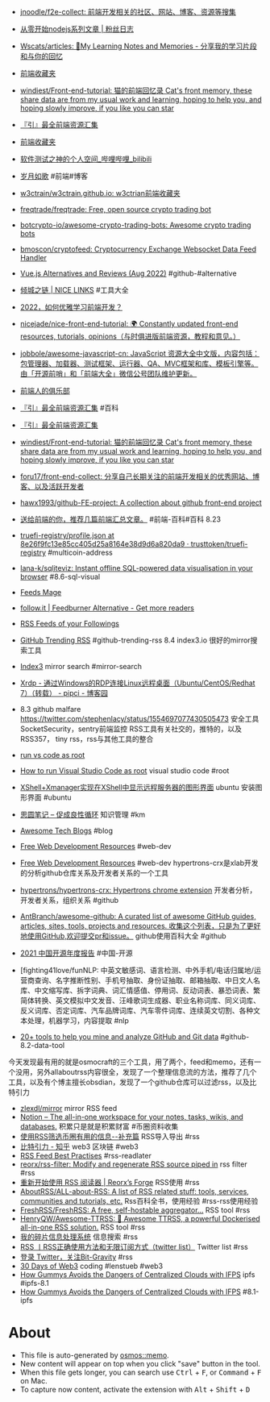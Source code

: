- [jnoodle/f2e-collect: 前端开发相关的社区、网站、博客、资源等搜集](https://github.com/jnoodle/f2e-collect)
- [从零开始nodejs系列文章 | 粉丝日志](http://blog.fens.me/series-nodejs/)
- [Wscats/articles: 🔖My Learning Notes and Memories - 分享我的学习片段和与你的回忆](https://github.com/Wscats/articles)
- [前端收藏夹](http://w3ctrain.github.io/)
- [windiest/Front-end-tutorial: 猫的前端回忆录 Cat's front memory, these share data are from my usual work and learning, hoping to help you, and hoping slowly improve, if you like you can star](https://github.com/windiest/Front-end-tutorial)
- [『引』最全前端资源汇集](https://www.jeffjade.com/2016/03/30/104-front-end-tutorial/)
- [前端收藏夹](http://w3ctrain.github.io/)
- [软件测试之神的个人空间_哔哩哔哩_bilibili](https://space.bilibili.com/1084568252/)
- [岁月如歌](https://lifesinger.wordpress.com/) #前端#博客
- [w3ctrain/w3ctrain.github.io: w3ctrian前端收藏夹](https://github.com/w3ctrain/w3ctrain.github.io)
- [freqtrade/freqtrade: Free, open source crypto trading bot](https://github.com/freqtrade/freqtrade)
- [botcrypto-io/awesome-crypto-trading-bots: Awesome crypto trading bots](https://github.com/botcrypto-io/awesome-crypto-trading-bots)
- [bmoscon/cryptofeed: Cryptocurrency Exchange Websocket Data Feed Handler](https://github.com/bmoscon/cryptofeed)
- [Vue.js Alternatives and Reviews (Aug 2022)](https://www.libhunt.com/r/vue) #github-#alternative
- [倾城之链 | NICE LINKS](https://nicelinks.site/) #工具大全
- [2022，如何优雅学习前端开发？](https://www.jeffjade.com/2022/07/31/245-2022-how-to-learn-front-end-development-elegantly/)
- [nicejade/nice-front-end-tutorial: 🌍  Constantly updated front-end resources, tutorials, opinions（与时俱进版前端资源，教程和意见。）](https://github.com/nicejade/nice-front-end-tutorial)
- [jobbole/awesome-javascript-cn: JavaScript 资源大全中文版，内容包括：包管理器、加载器、测试框架、运行器、QA、MVC框架和库、模板引擎等。由「开源前哨」和「前端大全」微信公号团队维护更新。](https://github.com/jobbole/awesome-javascript-cn)
- [前端人的俱乐部](http://f2er.club/)
- [『引』最全前端资源汇集](https://www.jeffjade.com/2016/03/30/104-front-end-tutorial/) #百科
- [『引』最全前端资源汇集](https://www.jeffjade.com/2016/03/30/104-front-end-tutorial/)
- [windiest/Front-end-tutorial: 猫的前端回忆录 Cat's front memory, these share data are from my usual work and learning, hoping to help you, and hoping slowly improve, if you like you can star](https://github.com/windiest/Front-end-tutorial)
- [foru17/front-end-collect: 分享自己长期关注的前端开发相关的优秀网站、博客、以及活跃开发者](https://github.com/foru17/front-end-collect)
- [hawx1993/github-FE-project: A collection about github front-end project](https://github.com/hawx1993/github-FE-project)
- [送给前端的你，推荐几篇前端汇总文章。](https://zhuanlan.zhihu.com/p/22229868?utm_id=0) #前端-百科#百科  8.23
- [truefi-registry/profile.json at 8e26f9fc13e85cc405d25a8164e38d9d6a820da9 · trusttoken/truefi-registry](https://github.com/trusttoken/truefi-registry/blob/8e26f9fc13e85cc405d25a8164e38d9d6a820da9/profiles/mainnet/multicoin/profile.json) #multicoin-address
- [lana-k/sqliteviz: Instant offline SQL-powered data visualisation in your browser](https://github.com/lana-k/sqliteviz) #8.6-sql-visual
- [Feeds Mage](https://www.feedsmage.com/)
- [follow.it | Feedburner Alternative - Get more readers](https://follow.it/intro)
- [RSS Feeds of your Followings](https://opml.glitch.me/login/twitter/return?oauth_token=tzy73AAAAAAAjJ0vAAABgmhi3iM&oauth_verifier=ordfXGDeC0TkFpr1Cdwd3HxvuPYeIKox)
- [GitHub Trending RSS](https://mshibanami.github.io/GitHubTrendingRSS/) #github-trending-rss
8.4   index3.io  很好的mirror搜索工具

- [Index3](https://index3.io/) mirror search #mirror-search
- [Xrdp - 通过Windows的RDP连接Linux远程桌面（Ubuntu/CentOS/Redhat 7）（转载） - pipci - 博客园](https://www.cnblogs.com/pipci/p/10076151.html)
- 8.3  github malfare  https://twitter.com/stephenlacy/status/1554697077430505473
安全工具SocketSecurity，sentry前端监控
RSS工具有关社交的，推特的，以及RSS357， tiny rss，rss与其他工具的整合
- [run vs code as root](https://askubuntu.com/questions/1264427/run-vs-code-as-root)
- [How to run Visual Studio Code as root](https://askubuntu.com/questions/803343/how-to-run-visual-studio-code-as-root)  visual studio code #root
- [XShell+Xmanager实现在XShell中显示远程服务器的图形界面](https://www.icode9.com/content-3-1021482.html) ubuntu  安装图形界面 #ubuntu
- [思圆笔记 – 促成良性循环](https://hintsnet.com/pimgeek/) 知识管理 #km
- [Awesome Tech Blogs](https://tech-blogs.dev/) #blog
- [Free Web Development Resources](https://web-dev-resources.com/#/) #web-dev
- [Free Web Development Resources](https://web-dev-resources.com/#/) #web-dev
hypertrons-crx是xlab开发的分析github仓库关系及开发者关系的一个工具
- [hypertrons/hypertrons-crx: Hypertrons chrome extension](https://github.com/hypertrons/hypertrons-crx) 开发者分析，开发者关系，组织关系 #github
- [AntBranch/awesome-github: A curated list of awesome GitHub guides, articles, sites, tools, projects and resources.  收集这个列表，只是为了更好地使用GitHub,欢迎提交pr和issue。](https://github.com/AntBranch/awesome-github) github使用百科大全 #github
- [2021 中国开源年度报告](https://kaiyuanshe.cn/document/china-os-report-2021/) #中国-开源
- [fighting41love/funNLP: 中英文敏感词、语言检测、中外手机/电话归属地/运营商查询、名字推断性别、手机号抽取、身份证抽取、邮箱抽取、中日文人名库、中文缩写库、拆字词典、词汇情感值、停用词、反动词表、暴恐词表、繁简体转换、英文模拟中文发音、汪峰歌词生成器、职业名称词库、同义词库、反义词库、否定词库、汽车品牌词库、汽车零件词库、连续英文切割、各种文本处理，机器学习，内容提取 #nlp
- [20+ tools to help you mine and analyze GitHub and Git data](https://livablesoftware.com/tools-mine-analyze-github-git-software-data/) #github-8.2-data-tool

今天发现最有用的就是osmocraft的三个工具，用了两个，feed和memo，还有一个没用，另外allaboutrss内容很全，发现了一个整理信息流的方法，推荐了几个工具，以及有个博主擅长obsdian，发现了一个github仓库可以过滤rss，以及比特引力
- [zlexdl/mirror](https://github.com/zlexdl/mirror) mirror RSS feed
- [Notion – The all-in-one workspace for your notes, tasks, wikis, and databases.](https://zlexdl.notion.site/zlexdl/f4aa875aa7be4ccca3918a783c499959) 积累只是就是积累财富 #币圈资料收集
- [使用RSS筛选币圈有用的信息--补充篇](https://mirror.xyz/zlexdl.eth/7vAc_B_I8WdJ6Eiyp4nWgGX2lMtPKCifUI3wPEM0rTM) RSS导入导出 #rss
- [比特引力 - 知乎](https://www.zhihu.com/people/ai-qi-pei-ai-sheng-huo/posts) web3 区块链 #web3
- [RSS Feed Best Practises](https://kevincox.ca/2022/05/06/rss-feed-best-practices/) #rss-readlater
- [reorx/rss-filter: Modify and regenerate RSS source piped in](https://github.com/reorx/rss-filter/tree/master/rss-filter-cfworkers) rss filter #rss
- [重新开始使用 RSS 阅读器 | Reorx’s Forge](https://reorx.com/blog/reinitiate-rss-reader/) RSS使用 #rss
- [AboutRSS/ALL-about-RSS: A list of RSS related stuff: tools, services, communities and tutorials, etc.](https://github.com/AboutRSS/ALL-about-RSS) Rss百科全书，使用经验 #rss-rss使用经验
- [FreshRSS/FreshRSS: A free, self-hostable aggregator…](https://github.com/FreshRSS/FreshRSS) RSS tool #rss
- [HenryQW/Awesome-TTRSS: 🐋 Awesome TTRSS, a powerful Dockerised all-in-one RSS solution.](https://github.com/HenryQW/Awesome-TTRSS) RSS tool #rss
- [我的碎片信息处理系统](https://zhuanlan.zhihu.com/p/406634228) 信息搜索 #rss
- [RSS 丨RSS正确使用方法和无限订阅方式（twitter list）](https://zhuanlan.zhihu.com/p/463167440) Twitter list #rss
- [登录 Twitter，关注Bit-Gravity](https://twitter.com/biteyinli/status/1501815417865584641) #rss
- [30 Days of Web3](https://www.30daysofweb3.xyz/) coding #lenstueb #web3
- [How Gummys Avoids the Dangers of Centralized Clouds with IFPS](https://gummys.medium.com/how-gummys-avoids-the-dangers-of-centralized-clouds-with-ifps-20de8fd9b9f9) ipfs #ipfs-8.1
- [How Gummys Avoids the Dangers of Centralized Clouds with IFPS](https://gummys.medium.com/how-gummys-avoids-the-dangers-of-centralized-clouds-with-ifps-20de8fd9b9f9) #8.1-ipfs

# About

- This file is auto-generated by [osmos::memo](https://github.com/osmoscraft/osmosmemo).
- New content will appear on top when you click "save" button in the tool.
- When this file gets longer, you can search use <kbd>Ctrl</kbd> + <kbd>F</kbd>, or <kbd>Command</kbd> + <kbd>F</kbd> on Mac.
- To capture now content, activate the extension with <kbd>Alt</kbd> + <kbd>Shift</kbd> + <kbd>D</kbd>
